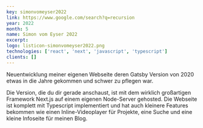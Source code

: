 ```yaml
---
key: simonvomeyser2022
link: https://www.google.com/search?q=recursion
year: 2022
month: 5
name: Simon vom Eyser 2022
excerpt:
logo: listicon-simonvomeyser2022.png
technologies: ['react', 'next', 'javascript', 'typescript']
clients: []
---
```


Neuentwicklung meiner eigenen Webseite deren Gatsby Version von 2020 etwas in die Jahre gekommen und schwer zu pflegen war. 

Die Version, die du dir gerade anschaust, ist mit dem wirklich großartigen Framework Next.js auf einem eigenen Node-Server gehosted. Die Webseite ist komplett mit Typescript implementiert und hat auch kleinere Features bekommen wie einen Inline-Videoplayer für Projekte, eine Suche und eine kleine Infoseite für meinen Blog.